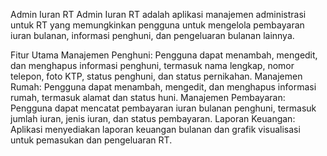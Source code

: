 Admin Iuran RT
Admin Iuran RT adalah aplikasi manajemen administrasi untuk RT yang memungkinkan pengguna untuk mengelola pembayaran iuran bulanan, informasi penghuni, dan pengeluaran bulanan lainnya.

Fitur Utama
Manajemen Penghuni: Pengguna dapat menambah, mengedit, dan menghapus informasi penghuni, termasuk nama lengkap, nomor telepon, foto KTP, status penghuni, dan status pernikahan.
Manajemen Rumah: Pengguna dapat menambah, mengedit, dan menghapus informasi rumah, termasuk alamat dan status huni.
Manajemen Pembayaran: Pengguna dapat mencatat pembayaran iuran bulanan penghuni, termasuk jumlah iuran, jenis iuran, dan status pembayaran.
Laporan Keuangan: Aplikasi menyediakan laporan keuangan bulanan dan grafik visualisasi untuk pemasukan dan pengeluaran RT.
